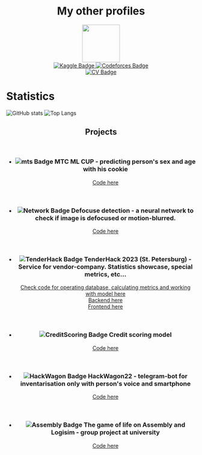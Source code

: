 <div id="header" align="center">
  <h1>My other profiles</h1>
</div>


<div id="header" align="center">
  <img src="https://media.giphy.com/media/v1.Y2lkPTc5MGI3NjExOTZiZDkwODk2YjA1ZDU1NWI0ZmY5ZmJhY2YyZTEzMDNmNjgxN2U5MyZjdD1n/u2pmTWUi0MXjyrMaVj/giphy.gif" width=100 />
</div>

<div id="badge" align="center">
  <a href="https://www.kaggle.com/maksimkotenkov">
    <img src="https://img.shields.io/badge/Kaggle-blue?style=for-the-badge&logo=kaggle&logoColor=white" alt="Kaggle Badge"/>
  </a>
  <a href="https://codeforces.com/profile/MurenMurenus">
    <img src="https://img.shields.io/badge/Code-forces-blue?style=for-the-badge&logo=Codeforces" alt="Codeforces Badge"/>
  </a>
</div>

<div id="badge" align="center">
  <a href="https://drive.google.com/file/d/1hSfdVqqHGVzBENI2AESyDQXTswwSVwnR/view?usp=sharing">
    <img src="https://img.shields.io/badge/CV-red?style=for-the-badge" alt="CV Badge"/>
  </a>
</div>


# Statistics
![GitHub stats](https://github-readme-stats.vercel.app/api?username=murenmurenus&show_icons=true&theme=tokyonight)
![Top Langs](https://github-readme-stats-git-masterrstaa-rickstaa.vercel.app/api/top-langs/?username=murenmurenus&show_icons=true&theme=tokyonight)


<article>
  <header>
    <h1>Projects</h1>
  </header>
  <ul>
    <li>
      <header>
        <h3>
          <img src="https://img.shields.io/badge/MTS-red?style=logo&logo=MTS&logoColor=white" alt="mts Badge"/>
          МТС ML CUP - predicting person's sex and age with his cookie
        </h3>
        <a href="https://github.com/MurenMurenus/CookieDeanonymization">Code here</a>
      </header>
    </li>
    <li>
      <header>
        <h3>
          <img src="https://img.shields.io/badge/Neural%20network-yellow?style=logo&logo=MTS&logoColor=white" alt="Network Badge"/>
          Defocuse detection - a neural network to check if image is defocused or motion-blurred.
        </h3>
        <a href="https://github.com/MurenMurenus/Defocuse-detection">Code here</a>
      </header>
    </li>
    <li>
      <header>
        <h3>
          <img src="https://img.shields.io/badge/TenderHack-blue?style=logo&logo=TenderHack&logoColor=white" alt="TenderHack Badge"/>
          TenderHack 2023 (St. Petersburg) - Service for vendor-company. Statistics showcase, special metrics, etc...
        </h3>
        <a href="https://github.com/MurenMurenus/TenderHackML-DS_API">Check code for operating database, calculating metrics and working with model here</a> <br>
        <a href="https://github.com/MurenMurenus/TenderHackBack">Backend here</a> <br>
        <a href="https://github.com/MurenMurenus/TenderHackFront">Frontend here</a> <br>
      </header>
    </li>
    <li>
      <header>
        <h3>
          <img src="https://img.shields.io/badge/CreditScoring-yellow?style=logo&logo=CreditScoring&logoColor=white" alt="CreditScoring Badge"/>
          Credit scoring model
        </h3>
        <a href="https://github.com/MurenMurenus/CreditScoring">Code here</a>
      </header>
    </li>
    <li>
      <header>
        <h3>
          <img src="https://img.shields.io/badge/HackWagon-red?style=logo&logo=HackWagon&logoColor=white" alt="HackWagon Badge"/>
          HackWagon22 - telegram-bot for inventarisation only with person's voice and smartphone
        </h3>
        <a href="https://github.com/MurenMurenus/HackWagon22">Code here</a>
      </header>
    </li>
    <li>
      <header>
        <h3>
          <img src="https://img.shields.io/badge/Assembly-gray?style=logo&logo=Assembly&logoColor=white" alt="Assembly Badge"/>
          The game of life on Assembly and Logisim - group project at university
        </h3>
        <a href="https://github.com/MurenMurenus/TheGameOfLife">Code here</a>
      </header>
    </li>
  </ul>
</article>
